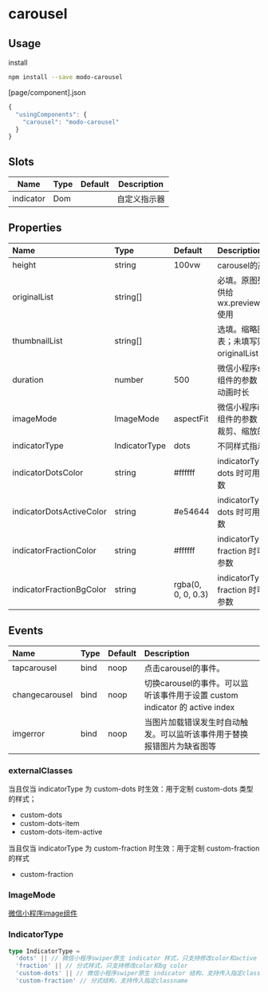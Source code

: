 # carousel

## Usage

install

```bash
npm install --save modo-carousel
```

[page/component].json

```js
{
  "usingComponents": {
    "carousel": "modo-carousel"
  }
}
```

## Slots

| Name             | Type           | Default        | Description              |
| ---------------- |----------------|----------------| -------------------------|
| indicator        | Dom            |                | 自定义指示器               |

## Properties

| Name              | Type           | Default            | Description                                |
| :---------------- |:---------------|:-------------------|:-------------------------------------------|
| height            | string         | 100vw              | carousel的高度                                |
| originalList      | string[]       |                    | 必填。原图列表；供给 wx.previewImage 使用      |
| thumbnailList     | string[]       |                    | 选填。缩略图列表；未填写则使用 originalList 的值 |
| duration          | number         | 500                | 微信小程序swiper组件的参数：滑动动画时长         |
| imageMode         | ImageMode      | aspectFit          | 微信小程序image组件的参数：图片裁剪、缩放的模式   |
| indicatorType     | IndicatorType  | dots               | 不同样式指示器                               |
| indicatorDotsColor| string         | #ffffff            | indicatorType 为 dots 时可用的参数           |
| indicatorDotsActiveColor  | string | #e54644            | indicatorType 为 dots 时可用的参数           |
| indicatorFractionColor    | string | #ffffff            | indicatorType 为 fraction 时可用的参数       |
| indicatorFractionBgColor  | string | rgba(0, 0, 0, 0.3) | indicatorType 为 fraction 时可用的参数       |

## Events

| Name              | Type           | Default            | Description                         |
| :---------------- |:---------------|:-------------------|:------------------------------------|
| tapcarousel       | bind           | noop               | 点击carousel的事件。                  |
| changecarousel    | bind           | noop               | 切换carousel的事件。可以监听该事件用于设置 custom indicator 的 active index |
| imgerror          | bind           | noop               | 当图片加载错误发生时自动触发。可以监听该事件用于替换报错图片为缺省图等 |

### externalClasses

当且仅当 indicatorType 为 custom-dots 时生效：用于定制 custom-dots 类型的样式；

- custom-dots
- custom-dots-item
- custom-dots-item-active

当且仅当 indicatorType 为 custom-fraction 时生效：用于定制 custom-fraction 的样式

- custom-fraction

### ImageMode

[微信小程序image组件](https://developers.weixin.qq.com/miniprogram/dev/component/image.html)

### IndicatorType

```typescript
type IndicatorType =
  'dots' || // 微信小程序swiper原生 indicator 样式，只支持修改color和active color
  'fraction' || // 分式样式，只支持修改color和bg color
  'custom-dots' || // 微信小程序swiper原生 indicator 结构，支持传入指定classname
  'custom-fraction' // 分式结构，支持传入指定classname
```
